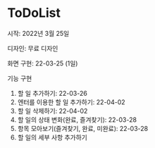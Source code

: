 # ToDoList

시작: 2022년 3월 25일

디자인: 무료 디자인

화면 구현: 22-03-25 (1일)

기능 구현
1. 할 일 추가하기: 22-03-26
2. 엔터를 이용한 할 일 추가하기: 22-04-02
3. 할 일 삭제하기: 22-04-02
4. 할 일의 상태 변화(완료, 즐겨찾기): 22-03-28
5. 항목 모아보기(즐겨찾기, 완료, 미완료): 22-03-28
6. 할 일의 세부 사항 추가하기
